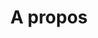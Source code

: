 ---
title: "A propos"
page_header_bg: "images/bg/section-bg.jpg"
layout: "apropos"

######################### Counter ####################
counter:
  enable: true
  title: "En quelques <b>chiffres</b>"
  counter_item:
  - icon: fad fa-users-cog
    title: "experts à votre service"
    count: "4"
    unit: ""
  - icon: fad fa-handshake-alt
    title: "clients accompagnés"
    count: "12"
    unit: ""
  - icon: fad fa-graduation-cap
    title: "personnes formées"
    count: "125"
    unit: "+"

####################### Promo video ######################
video:
  enable: false
  title: "TOCHANGE-Example video"
  video_thumb: "images/about/img-34.png"
  video_embed_link: "https://www.youtube.com/embed/ScMzIvxBSi4"
  content: "
  Lorem ipsum dolor sit amet, consectetur adipisicing elit. Sint earum, eos esse non error facilis ad, maiores eum quae vero libero voluptas! Reprehenderit sunt similique, quae quidem voluptatem odit natus.


  * TOCHANGE-liste1

  * TOCHANGE-liste2

  * TOCHANGE-liste3
  "
  button:
    enable: true
    label: "TOCHANGE-button"
    link: "service"

################################## Team ########################
team:
  enable: true
  title: "Nos experts"
  content: "Avec Square Factory, vous ne trouverez pas seulement une véritable expertise technique. Nous croyons fermement que les compétences interpersonnelles et l'amélioration continue sont aussi important que les compétences techniques."
  team_member:
  # https://generated.photos/faces/young-adult/joy
  - name: "Kyan"
    image: "images/team/generated_photos_5e6816ce6d3b380006d89fd1.jpg"
    designation: "Whatever Guru"
  - name: "VictorBlanc"
    image: "images/team/generated_photos_5e68893c6d3b380006f22fa1.jpg"
    designation: "Lead Architect"
  - name: "Victoria"
    image: "images/team/generated_photos_5e686dd56d3b380006ebf0ef.jpg"
    designation: "Lead Dev"
  - name: "Victor-san"
    image: "images/team/generated_photos_5e684a466d3b380006e3e7ab.jpg"
    designation: "R&D Artist"
    

################################ Clients ######################
clients:
  enable: true
  title: "Certifications"
  content: "Nos collaborateurs ont acqueris une reconnaissance via des certifications"
  logos:
  - "images/certifications/aws-cloudprat.png"
  - "images/certifications/aws-ass-sa.png"
  - "images/certifications/aws-ass-sys.png"
  - "images/certifications/aws-ass-dev.png"
  - "images/certifications/aws-pro-sa.png"
  - "images/certifications/aws-pro-devops.png"
  - "images/certifications/aws-spe-advnet.png"
  - "images/certifications/aws-spe-sec.png" 
  - "images/certifications/aws-spe-db.png"
  - "images/certifications/kube-ckad.png"
  - "images/certifications/kube-cka.png"
  - "images/certifications/gcp-pro-ca.png"
    
########################## Testimonial ########################
testimonial:
  enable: true
  # testimonial content comes from "data/homepage.yml" file.
---